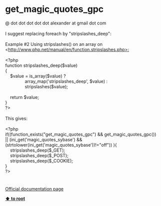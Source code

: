 # get_magic_quotes_gpc




<div class="phpcode"><span class="html">
@ dot dot dot dot dot alexander at gmail dot com
<br>
<br>I suggest replacing foreach by &quot;stripslashes_deep&quot;:
<br>
<br>Example #2 Using stripslashes() on an array on 
<br>&lt;<a href="http://www.php.net/manual/en/function.stripslashes.php&gt;:" rel="nofollow" target="_blank">http://www.php.net/manual/en/function.stripslashes.php&gt;:</a>
<br>
<br><span class="default">&lt;?php
<br></span><span class="keyword">function </span><span class="default">stripslashes_deep</span><span class="keyword">(</span><span class="default">$value</span><span class="keyword">)
<br>{
<br>&#xA0; &#xA0; </span><span class="default">$value </span><span class="keyword">= </span><span class="default">is_array</span><span class="keyword">(</span><span class="default">$value</span><span class="keyword">) ?
<br>&#xA0; &#xA0; &#xA0; &#xA0; &#xA0; &#xA0; &#xA0; &#xA0; </span><span class="default">array_map</span><span class="keyword">(</span><span class="string">&apos;stripslashes_deep&apos;</span><span class="keyword">, </span><span class="default">$value</span><span class="keyword">) :
<br>&#xA0; &#xA0; &#xA0; &#xA0; &#xA0; &#xA0; &#xA0; &#xA0; </span><span class="default">stripslashes</span><span class="keyword">(</span><span class="default">$value</span><span class="keyword">);
<br>
<br>&#xA0; &#xA0; return </span><span class="default">$value</span><span class="keyword">;
<br>}
<br></span><span class="default">?&gt;
<br></span>
<br>This gives:
<br>
<br><span class="default">&lt;?php
<br></span><span class="keyword">if((</span><span class="default">function_exists</span><span class="keyword">(</span><span class="string">&quot;get_magic_quotes_gpc&quot;</span><span class="keyword">) &amp;&amp; </span><span class="default">get_magic_quotes_gpc</span><span class="keyword">())&#xA0; &#xA0; || (</span><span class="default">ini_get</span><span class="keyword">(</span><span class="string">&apos;magic_quotes_sybase&apos;</span><span class="keyword">) &amp;&amp; (</span><span class="default">strtolower</span><span class="keyword">(</span><span class="default">ini_get</span><span class="keyword">(</span><span class="string">&apos;magic_quotes_sybase&apos;</span><span class="keyword">))!=</span><span class="string">&quot;off&quot;</span><span class="keyword">)) ){
<br>&#xA0; &#xA0; </span><span class="default">stripslashes_deep</span><span class="keyword">(</span><span class="default">$_GET</span><span class="keyword">);
<br>&#xA0; &#xA0; </span><span class="default">stripslashes_deep</span><span class="keyword">(</span><span class="default">$_POST</span><span class="keyword">);
<br>&#xA0; &#xA0; </span><span class="default">stripslashes_deep</span><span class="keyword">(</span><span class="default">$_COOKIE</span><span class="keyword">);
<br>}
<br></span><span class="default">?&gt;</span>
</span>
</div>
  

#

[Official documentation page](https://www.php.net/manual/en/function.get-magic-quotes-gpc.php)

**[⬆ to root](/)**